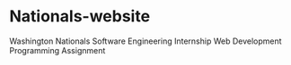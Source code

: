 # Nationals-website
Washington Nationals Software Engineering Internship Web Development Programming Assignment
